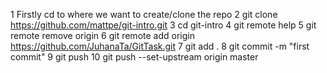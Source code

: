    1 Firstly cd to where we want to create/clone the repo
   2 git clone https://github.com/mattpe/git-intro.git
   3 cd git-intro
   4 git remote help
   5 git remote remove origin
   6 git remote add origin https://github.com/JuhanaTa/GitTask.git
   7 git add .
   8 git commit -m "first commit"
   9 git push
  10 git push --set-upstream origin master